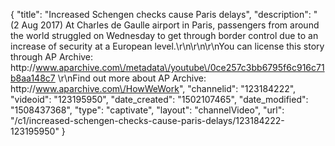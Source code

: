 {
    "title": "Increased Schengen checks cause Paris delays",
    "description": "(2 Aug 2017) At Charles de Gaulle airport in Paris, passengers from around the world struggled on Wednesday to get through border control due to an increase of security at a European level.\r\n\r\n\r\nYou can license this story through AP Archive: http:\/\/www.aparchive.com\/metadata\/youtube\/0ce257c3bb6795f6c916c71b8aa148c7 \r\nFind out more about AP Archive: http:\/\/www.aparchive.com\/HowWeWork",
    "channelid": "123184222",
    "videoid": "123195950",
    "date_created": "1502107465",
    "date_modified": "1508437368",
    "type": "captivate",
    "layout": "channelVideo",
    "url": "\/c1\/increased-schengen-checks-cause-paris-delays\/123184222-123195950"
}